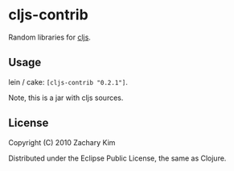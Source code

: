 # cljs-contrib

Random libraries for [cljs](http://github.com/zkim/cljs).

## Usage

lein / cake: `[cljs-contrib "0.2.1"]`.

Note, this is a jar with cljs sources.

## License

Copyright (C) 2010 Zachary Kim

Distributed under the Eclipse Public License, the same as Clojure.
